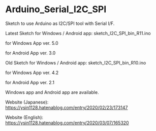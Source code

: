 # Arduino_Serial_I2C_SPI
Sketch to use Arduino as I2C/SPI tool with Serial I/F. 

Latest Sketch for Windows / Android app: sketch_I2C_SPI_bin_R11.ino

for Windows App ver. 5.0

for Android App ver. 3.0


Old Sketch for Windows / Android app: sketch_I2C_SPI_bin_R10.ino

for Windows App ver. 4.2

for Android App ver. 2.1


Windows app and Android app are available. 

Website (Japanese): https://ysin1128.hatenablog.com/entry/2020/02/23/173147

Website (English): https://ysin1128.hatenablog.com/entry/2020/03/07/165320
